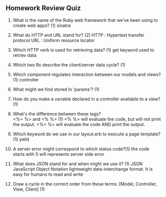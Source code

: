 ## Homework Review Quiz
1. What is the name of the Ruby web framework that we've been using to create web apps? (1)
sinatra
2. What do HTTP and URL stand for? (2)
HTTP : Hypertext transfer protocol
URL : Uniform resource locator

3. Which HTTP verb is used for retrieving data? (1)
  get keyword used to retriev data
4. Which two Rs describe the client/server data cycle? (1)

5. Which component regulates interaction between our models and views? (1)
  controller
6. What might we find stored in 'params'? (1)

7. How do you make a variable declared in a controller available to a view? (1)
8. What's the difference between these tags?  
<%= %> and <% %> (1)
      <% %> will evaluate the code, but will not print the output.
      <%= %> will evaluate the code AND print the output.
9. Which keyword do we use in our layout.erb to execute a page template? (1)
    yield
10. A server error might correspond to which status code?(1)
      the code starts with 5 will represents server side error

11. What does JSON stand for and when might we use it? (1)
      JSON JavaScript Object Notation
      lightweight data-interchange format. It is easy for humans to read and write
12. Draw a cycle in the correct order from these terms: [Model, Controller, View, Client]  (1)

